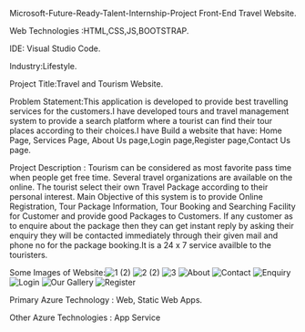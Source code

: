 Microsoft-Future-Ready-Talent-Internship-Project Front-End Travel Website.

Web Technologies :HTML,CSS,JS,BOOTSTRAP.

IDE: Visual Studio Code.

Industry:Lifestyle.

Project Title:Travel and Tourism Website.

Problem Statement:This application is developed to provide best travelling services for the customers.I have developed tours and travel management system to provide 
a search platform where a tourist can find their tour places according to their choices.I have Build a website that have: Home Page, Services Page, About Us page,Login 
page,Register page,Contact Us page.

Project Description : Tourism can be considered as most favorite pass time when people get free time. Several travel organizations are available on the online. The
tourist select their own Travel Package according to their personal interest. Main Objective of this system is to provide Online Registration, Tour Package 
Information, Tour Booking and Searching Facility for Customer and provide good Packages to Customers. If any customer as to enquire about the package then they can
get instant reply by asking their enquiry they will be contacted immediately through their given mail and phone no for the package booking.It is a 24 x 7 service 
availble to the touristers.

Some Images of Website:![1 (2)](https://user-images.githubusercontent.com/87435344/175761023-56a25e02-644a-4943-81ad-6b4c3b9bf748.png)
![2 (2)](https://user-images.githubusercontent.com/87435344/175761032-4947916e-ca76-4a22-82ff-6f9d042f0347.png)
![3](https://user-images.githubusercontent.com/87435344/175761039-a56ba735-c776-4406-bfbe-bb5e1c7106b9.png)
![About](https://user-images.githubusercontent.com/87435344/175761045-7d410db8-e00e-472a-abb7-fe174f0c8c61.png)
![Contact](https://user-images.githubusercontent.com/87435344/175761048-403709bc-81c1-4f45-bd98-3e01e0698439.png)
![Enquiry](https://user-images.githubusercontent.com/87435344/175761050-34c52355-0af9-4b4d-83fe-8a4f992e9597.png)
![Login](https://user-images.githubusercontent.com/87435344/175761051-50dd2872-1a1b-4b5c-b4cc-03b8673aa9a6.png)
![Our Gallery](https://user-images.githubusercontent.com/87435344/175761052-c1808219-d92a-42f3-9e4a-86c7f2f849f3.png)
![Register](https://user-images.githubusercontent.com/87435344/175761063-4295a82d-3bf4-4ea6-8678-eac3906d680a.png)




Primary Azure Technology : Web, Static Web Apps.

Other Azure Technologies : App Service
